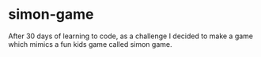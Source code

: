 # simon-game
After 30 days of learning to code, as a challenge I decided to make a game which mimics a fun kids game called simon game.
